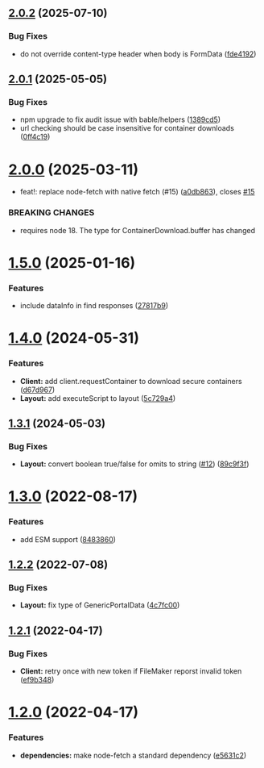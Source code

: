 ## [2.0.2](https://github.com/soliantconsulting/fm-data-api-client/compare/v2.0.1...v2.0.2) (2025-07-10)


### Bug Fixes

* do not override content-type header when body is FormData ([fde4192](https://github.com/soliantconsulting/fm-data-api-client/commit/fde4192994274016b09d6e048a4d57fcafdefdd2))

## [2.0.1](https://github.com/soliantconsulting/fm-data-api-client/compare/v2.0.0...v2.0.1) (2025-05-05)


### Bug Fixes

* npm upgrade to fix audit issue with bable/helpers ([1389cd5](https://github.com/soliantconsulting/fm-data-api-client/commit/1389cd55191154bd3a44d44da37134079a528631))
* url checking should be case insensitive for container downloads ([0ff4c19](https://github.com/soliantconsulting/fm-data-api-client/commit/0ff4c194487d3ae482669967d1c7bc3b2f3933af))

# [2.0.0](https://github.com/soliantconsulting/fm-data-api-client/compare/v1.5.0...v2.0.0) (2025-03-11)


* feat!: replace node-fetch with native fetch (#15) ([a0db863](https://github.com/soliantconsulting/fm-data-api-client/commit/a0db863e8e893def866839cf1800b480ec4c49c1)), closes [#15](https://github.com/soliantconsulting/fm-data-api-client/issues/15)


### BREAKING CHANGES

* requires node 18. The type for ContainerDownload.buffer has changed

# [1.5.0](https://github.com/soliantconsulting/fm-data-api-client/compare/v1.4.0...v1.5.0) (2025-01-16)


### Features

* include dataInfo in find responses ([27817b9](https://github.com/soliantconsulting/fm-data-api-client/commit/27817b9d41c778386ef3603d64252a608919cbe5))

# [1.4.0](https://github.com/soliantconsulting/fm-data-api-client/compare/v1.3.1...v1.4.0) (2024-05-31)


### Features

* **Client:** add client.requestContainer to download secure containers ([d67d967](https://github.com/soliantconsulting/fm-data-api-client/commit/d67d9677eaae46d88b1146689782fc38b3cff08c))
* **Layout:** add executeScript to layout ([5c729a4](https://github.com/soliantconsulting/fm-data-api-client/commit/5c729a4ac8e17b4451e5bfdb02a4952f02f8b0bd))

## [1.3.1](https://github.com/soliantconsulting/fm-data-api-client/compare/v1.3.0...v1.3.1) (2024-05-03)


### Bug Fixes

* **Layout:** convert boolean true/false for omits to string ([#12](https://github.com/soliantconsulting/fm-data-api-client/issues/12)) ([89c9f3f](https://github.com/soliantconsulting/fm-data-api-client/commit/89c9f3ff5969178e729b98284d034fe75bda0892))

# [1.3.0](https://github.com/soliantconsulting/fm-data-api-client/compare/v1.2.2...v1.3.0) (2022-08-17)


### Features

* add ESM support ([8483860](https://github.com/soliantconsulting/fm-data-api-client/commit/84838604099db5a2f31f991b88545bb2694999db))

## [1.2.2](https://github.com/soliantconsulting/fm-data-api-client/compare/v1.2.1...v1.2.2) (2022-07-08)


### Bug Fixes

* **Layout:** fix type of GenericPortalData ([4c7fc00](https://github.com/soliantconsulting/fm-data-api-client/commit/4c7fc0086cbfe50c89679c12c3a62e615d5e090c))

## [1.2.1](https://github.com/soliantconsulting/fm-data-api-client/compare/v1.2.0...v1.2.1) (2022-04-17)


### Bug Fixes

* **Client:** retry once with new token if FileMaker reporst invalid token ([ef9b348](https://github.com/soliantconsulting/fm-data-api-client/commit/ef9b348ab7273e4c7a7b60840bb4a141d1557b43))

# [1.2.0](https://github.com/soliantconsulting/fm-data-api-client/compare/v1.1.1...v1.2.0) (2022-04-17)


### Features

* **dependencies:** make node-fetch a standard dependency ([e5631c2](https://github.com/soliantconsulting/fm-data-api-client/commit/e5631c296eb1c431047f2e734778a2e9d1fcdb23))

